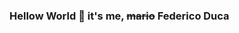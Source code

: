### Hellow World 👋 it's me, ~~mario~~ Federico Duca 

<!--
**federicoduca/federicoduca** is a ✨ _special_ ✨ repository because its `README.md` (this file) appears on your GitHub profile.

Here are some ideas to get you started:

-->
